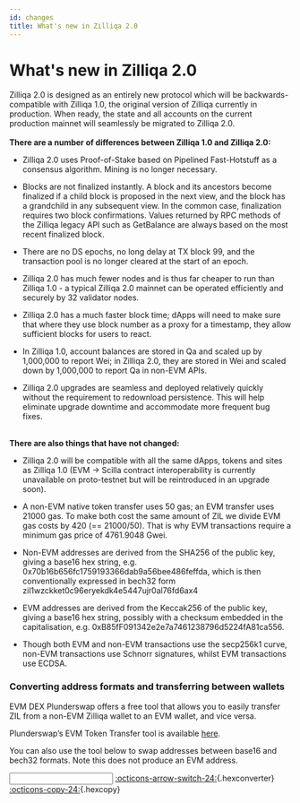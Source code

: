 ```yaml
---
id: changes
title: What's new in Zilliqa 2.0
---
```


# What's new in Zilliqa 2.0

Zilliqa 2.0 is designed as an entirely new protocol which will be backwards-compatible with Zilliqa 1.0, the original version of Zilliqa currently in production. When ready, the state and all accounts on the current production mainnet will seamlessly be migrated to Zilliqa 2.0.
</br> </br>
**There are a number of differences between Zilliqa 1.0 and Zilliqa 2.0:**

- Zilliqa 2.0 uses Proof-of-Stake based on Pipelined Fast-Hotstuff as a consensus algorithm. Mining is no longer necessary.

- Blocks are not finalized instantly. A block and its ancestors become finalized if a child block is proposed in the next view, and the block has a grandchild in any subsequent view. In the common case, finalization requires two block confirmations. Values returned by RPC methods of the Zilliqa legacy API such as GetBalance are always based on the most recent finalized block.

- There are no DS epochs, no long delay at TX block 99, and the transaction pool is no longer cleared at the start of an epoch.

- Zilliqa 2.0 has much fewer nodes and is thus far cheaper to run than Zilliqa 1.0 - a typical Zilliqa 2.0 mainnet can be operated efficiently and securely by 32 validator nodes.

- Zilliqa 2.0 has a much faster block time; dApps will need to make sure that where they use block number as a proxy for a timestamp, they allow sufficient blocks for users to react.

- In Zilliqa 1.0, account balances are stored in Qa and scaled up by 1,000,000 to report Wei; in Zilliqa 2.0, they are stored in Wei and scaled down by 1,000,000 to report Qa in non-EVM APIs.

- Zilliqa 2.0 upgrades are seamless and deployed relatively quickly without the requirement to redownload persistence. This will help eliminate upgrade downtime and accommodate more frequent bug fixes.
  </br> </br>

**There are also things that have not changed:**

- Zilliqa 2.0 will be compatible with all the same dApps, tokens and sites as Zilliqa 1.0 (EVM -> Scilla contract interoperability is currently unavailable on proto-testnet but will be reintroduced in an upgrade soon).

- A non-EVM native token transfer uses 50 gas; an EVM transfer uses 21000 gas. To make both cost the same amount of ZIL we divide EVM gas costs by 420 (== 21000/50). That is why EVM transactions require a minimum gas price of 4761.9048 Gwei.

- Non-EVM addresses are derived from the SHA256 of the public key, giving a base16 hex string, e.g. 0x70b16b656fc1759193366dab9a56bee486feffda, which is then conventionally expressed in bech32 form zil1wzckket0c96eryekdk4e5447ujr0al76fd6ax4

- EVM addresses are derived from the Keccak256 of the public key, giving a base16 hex string, possibly with a checksum embedded in the capitalisation, e.g. 0xB85fF091342e2e7a7461238796d5224fA81ca556.

- Though both EVM and non-EVM transactions use the secp256k1 curve, non-EVM transactions use Schnorr signatures, whilst EVM transactions use ECDSA.

### Converting address formats and transferring between wallets

EVM DEX Plunderswap offers a free tool that allows you to easily transfer ZIL from a non-EVM Zilliqa wallet to an EVM wallet, and vice versa.

Plunderswap’s EVM Token Transfer tool is available [here](https://plunderswap.com/transfer).

You can also use the tool below to swap addresses between base16 and
bech32 formats. Note this does not produce an EVM address.

<input length=40 id="address" class="disp-input"> [:octicons-arrow-switch-24:](#/){.hexconverter} [:octicons-copy-24:](#/){.hexcopy}
